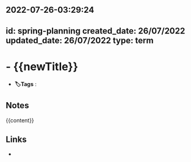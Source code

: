 2022-07-26-03:29:24
---
id: spring-planning
created_date: 26/07/2022
updated_date: 26/07/2022
type: term
---

#  - {{newTitle}}
- **🏷️Tags** :    
[ ](#anki-card)
## Notes
{{content}}
## Links
- 